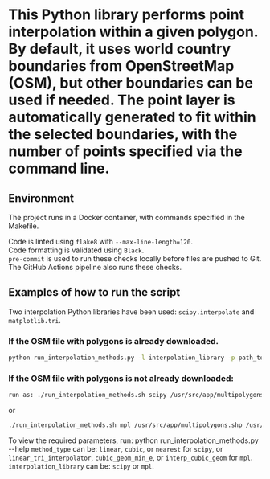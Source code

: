 # This Python library performs point interpolation within a given polygon. By default, it uses world country boundaries from OpenStreetMap (OSM), but other boundaries can be used if needed. The point layer is automatically generated to fit within the selected boundaries, with the number of points specified via the command line.


## Environment
The project runs in a Docker container, with commands specified in the Makefile.

Code is linted using `flake8` with `--max-line-length=120`.  
Code formatting is validated using `Black`.  
`pre-commit` is used to run these checks locally before files are pushed to Git.  
The GitHub Actions pipeline also runs these checks.  


## Examples of how to run the script
Two interpolation Python libraries have been used: `scipy.interpolate` and `matplotlib.tri`.  

### If the OSM file with polygons is already downloaded.  
```bash
python run_interpolation_methods.py -l interpolation_library -p path_to_osm_polygons -t path_to_points -m method_type -o path_to_output_raster
```

### If the OSM file with polygons is not already downloaded:

```bash
run as: ./run_interpolation_methods.sh scipy /usr/src/app/multipolygons.shp /usr/src/app/random_points.gpkg linear /usr/src/app/linear_scipy.tif /usr/src/app/
```
or
```bash
./run_interpolation_methods.sh mpl /usr/src/app/multipolygons.shp /usr/src/app/random_points.gpkg linear_tri_interpolator /usr/src/app/linear_mpl.tif /usr/src/app/
```

To view the required parameters, run: python run_interpolation_methods.py --help
`method_type` can be: `linear`, `cubic`, or `nearest` for `scipy`, or `linear_tri_interpolator`, `cubic_geom_min_e`, or `interp_cubic_geom` for `mpl`.  
`interpolation_library` can be: `scipy` or `mpl`.
